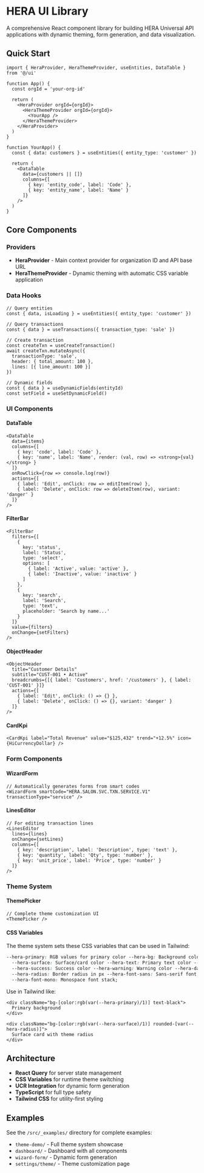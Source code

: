 # HERA UI Library

A comprehensive React component library for building HERA Universal API applications with dynamic theming, form generation, and data visualization.

## Quick Start

```tsx
import { HeraProvider, HeraThemeProvider, useEntities, DataTable } from '@/ui'

function App() {
  const orgId = 'your-org-id'

  return (
    <HeraProvider orgId={orgId}>
      <HeraThemeProvider orgId={orgId}>
        <YourApp />
      </HeraThemeProvider>
    </HeraProvider>
  )
}

function YourApp() {
  const { data: customers } = useEntities({ entity_type: 'customer' })

  return (
    <DataTable
      data={customers || []}
      columns={[
        { key: 'entity_code', label: 'Code' },
        { key: 'entity_name', label: 'Name' }
      ]}
    />
  )
}
```

## Core Components

### Providers

- **HeraProvider** - Main context provider for organization ID and API base URL
- **HeraThemeProvider** - Dynamic theming with automatic CSS variable application

### Data Hooks

```tsx
// Query entities
const { data, isLoading } = useEntities({ entity_type: 'customer' })

// Query transactions
const { data } = useTransactions({ transaction_type: 'sale' })

// Create transaction
const createTxn = useCreateTransaction()
await createTxn.mutateAsync({
  transactionType: 'sale',
  header: { total_amount: 100 },
  lines: [{ line_amount: 100 }]
})

// Dynamic fields
const { data } = useDynamicFields(entityId)
const setField = useSetDynamicField()
```

### UI Components

#### DataTable

```tsx
<DataTable
  data={items}
  columns={[
    { key: 'code', label: 'Code' },
    { key: 'name', label: 'Name', render: (val, row) => <strong>{val}</strong> }
  ]}
  onRowClick={row => console.log(row)}
  actions={[
    { label: 'Edit', onClick: row => editItem(row) },
    { label: 'Delete', onClick: row => deleteItem(row), variant: 'danger' }
  ]}
/>
```

#### FilterBar

```tsx
<FilterBar
  filters={[
    {
      key: 'status',
      label: 'Status',
      type: 'select',
      options: [
        { label: 'Active', value: 'active' },
        { label: 'Inactive', value: 'inactive' }
      ]
    },
    {
      key: 'search',
      label: 'Search',
      type: 'text',
      placeholder: 'Search by name...'
    }
  ]}
  value={filters}
  onChange={setFilters}
/>
```

#### ObjectHeader

```tsx
<ObjectHeader
  title="Customer Details"
  subtitle="CUST-001 • Active"
  breadcrumbs={[{ label: 'Customers', href: '/customers' }, { label: 'CUST-001' }]}
  actions={[
    { label: 'Edit', onClick: () => {} },
    { label: 'Delete', onClick: () => {}, variant: 'danger' }
  ]}
/>
```

#### CardKpi

```tsx
<CardKpi label="Total Revenue" value="$125,432" trend="+12.5%" icon={HiCurrencyDollar} />
```

### Form Components

#### WizardForm

```tsx
// Automatically generates forms from smart codes
<WizardForm smartCode="HERA.SALON.SVC.TXN.SERVICE.V1" transactionType="service" />
```

#### LinesEditor

```tsx
// For editing transaction lines
<LinesEditor
  lines={lines}
  onChange={setLines}
  columns={[
    { key: 'description', label: 'Description', type: 'text' },
    { key: 'quantity', label: 'Qty', type: 'number' },
    { key: 'unit_price', label: 'Price', type: 'number' }
  ]}
/>
```

### Theme System

#### ThemePicker

```tsx
// Complete theme customization UI
<ThemePicker />
```

#### CSS Variables

The theme system sets these CSS variables that can be used in Tailwind:

```css
--hera-primary: RGB values for primary color --hera-bg: Background color
  --hera-surface: Surface/card color --hera-text: Primary text color --hera-muted: Muted text color
  --hera-success: Success color --hera-warning: Warning color --hera-danger: Danger color
  --hera-radius: Border radius in px --hera-font-sans: Sans-serif font stack
  --hera-font-mono: Monospace font stack;
```

Use in Tailwind like:

```tsx
<div className="bg-[color:rgb(var(--hera-primary)/1)] text-black">
  Primary background
</div>

<div className="bg-[color:rgb(var(--hera-surface)/1)] rounded-[var(--hera-radius)]">
  Surface card with theme radius
</div>
```

## Architecture

- **React Query** for server state management
- **CSS Variables** for runtime theme switching
- **UCR Integration** for dynamic form generation
- **TypeScript** for full type safety
- **Tailwind CSS** for utility-first styling

## Examples

See the `/src/_examples/` directory for complete examples:

- `theme-demo/` - Full theme system showcase
- `dashboard/` - Dashboard with all components
- `wizard-form/` - Dynamic form generation
- `settings/theme/` - Theme customization page
